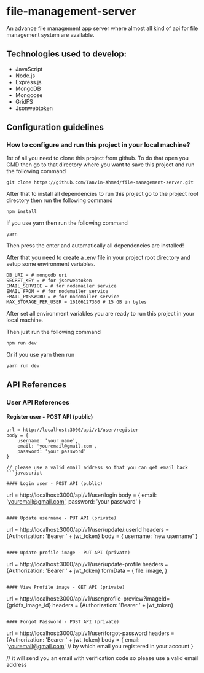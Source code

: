 # file-management-server

An advance file management app server where almost all kind of api for file management system are available.

## Technologies used to develop:

- JavaScript
- Node.js
- Express.js
- MongoDB
- Mongoose
- GridFS
- Jsonwebtoken

## Configuration guidelines

### How to configure and run this project in your local machine?

1st of all you need to clone this project from github. To do that open you CMD then go to that directory where you want to save this project and run the following command

```
git clone https://github.com/Tanvin-Ahmed/file-management-server.git
```

After that to install all dependencies to run this project go to the project root directory then run the following command

```
npm install
```

If you use yarn then run the following command

```
yarn
```

Then press the enter and automatically all dependencies are installed!

After that you need to create a .env file in your project root directory and setup some environment variables.

```
DB_URI = # mongodb uri
SECRET_KEY = # for jsonwebtoken
EMAIL_SERVICE = # for nodemailer service
EMAIL_FROM = # for nodemailer service
EMAIL_PASSWORD = # for nodemailer service
MAX_STORAGE_PER_USER = 16106127360 # 15 GB in bytes
```

After set all environment variables you are ready to run this project in your local machine.

Then just run the following command

```
npm run dev
```

Or if you use yarn then run

```
yarn run dev
```

## API References

### User API References

#### Register user - POST API (public)

````
url = http://localhost:3000/api/v1/user/register
body = {
    username: 'your name',
    email: 'youremail@gmail.com',
    password: 'your password'
}

// please use a valid email address so that you can get email back
```javascript

#### Login user - POST API (public)

````

url = http://localhost:3000/api/v1/user/login
body = {
email: 'youremail@gmail.com',
password: 'your password'
}

```

#### Update username - PUT API (private)

```

url = http://localhost:3000/api/v1/user/update/:userId
headers = {Authorization: 'Bearer ' + jwt_token}
body = {
username: 'new username'
}

```

#### Update profile image - PUT API (private)

```

url = http://localhost:3000/api/v1/user/update-profile
headers = {Authorization: 'Bearer ' + jwt_token}
formData = {
file: image,
}

```

#### View Profile image - GET API (private)

```

url = http://localhost:3000/api/v1/user/profile-preview?imageId={gridfs_image_id}
headers = {Authorization: 'Bearer ' + jwt_token}

```

#### Forgot Password - POST API (private)

```

url = http://localhost:3000/api/v1/user/forgot-password
headers = {Authorization: 'Bearer ' + jwt_token}
body = {
email: 'youremail@gmail.com' // by which email you registered in your account
}

// it will send you an email with verification code so please use a valid email address

```

```
